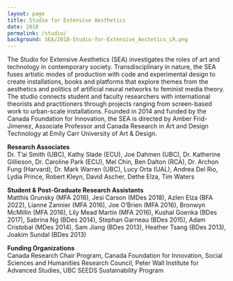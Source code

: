 ```yaml
---
layout: page
title: Studio for Extensive Aesthetics
date: 2018
permalink: /studio/
background: SEA/2018-Studio-for-Extensive_Aestetics_LR.png
---
```


The Studio for Extensive Aesthetics (SEA) investigates the roles of art and technology in contemporary society. Transdisciplinary in nature, the SEA fuses artistic modes of production with code and experimental design to create installations, books and platforms that explore themes from the aesthetics and politics of artificial neural networks to feminist media theory. The studio connects student and faculty researchers with international theorists and practitioners through projects ranging from screen-based work to urban-scale installations. Founded in 2014 and funded by the Canada Foundation for Innovation, the SEA is directed by Amber Frid-Jimenez, Associate Professor and Canada Research in Art and Design Technology at Emily Carr University of Art & Design.

**Research Associates**<br/>
Dr. T’ai Smith (UBC), Kathy Slade (ECU), Joe Dahmen (UBC), Dr. Katherine Gillieson, Dr. Caroline Park (ECU), Mel Chin, Ben Dalton (RCA), Dr. Archon Fung (Harvard), Dr. Mark Warren (UBC), Lucy Orta (UAL), Andrea Del Rio, Lydia Prince, Robert Kleyn, David Ascher, Dethe Elza, Tim Waters

**Student & Post-Graduate Research Assistants**<br/>
Matthis Grunsky (MFA 2016), Jesi Carson (MDes 2018), Azlen Elza (BFA 2022), Lianne Zannier (MFA 2016), Joe O’Brien (MFA 2016), Bronwyn McMillin (MFA 2016), Lily Mead Martin (MFA 2016), Kushal Goenka (BDes 2017), Sabrina Ng (BDes 2014), Stephan Garneau (BDes 2015), Adam Cristobal (MDes 2014), Sam Jiang (BDes 2013), Heather Tsang (BDes 2013), Joakim Sundal (BDes 2013) 

**Funding Organizations**<br/>
Canada Research Chair Program, Canada Foundation for Innovation, Social Sciences and Humanities Research Council, Peter Wall Institute for Advanced Studies, UBC SEEDS Sustainability Program


